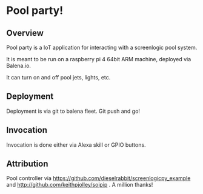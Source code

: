 # Pool party!

## Overview

Pool party is a IoT application for interacting with a screenlogic pool system.

It is meant to be run on a raspberry pi 4 64bit ARM machine, deployed via Balena.io.

It can turn on and off pool jets, lights, etc.

## Deployment

Deployment is via git to balena fleet. Git push and go!

## Invocation

Invocation is done either via Alexa skill or GPIO buttons.

## Attribution

Pool controller via https://github.com/dieselrabbit/screenlogicpy_example and 
http://github.com/keithpjolley/soipip .  A million thanks!